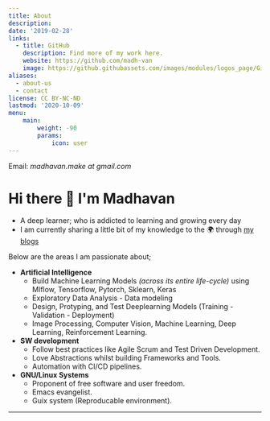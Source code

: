 ```yaml
---
title: About
description: 
date: '2019-02-28'
links:
  - title: GitHub
    description: Find more of my work here.
    website: https://github.com/madh-van
    image: https://github.githubassets.com/images/modules/logos_page/GitHub-Mark.png
aliases:
  - about-us
  - contact
license: CC BY-NC-ND
lastmod: '2020-10-09'
menu:
    main: 
        weight: -90
        params:
            icon: user
---
```


Email: _madhavan.make at gmail.com_

# Hi there :wave: I'm Madhavan  

  - A deep learner; who is addicted to learning and growing every day
  - I am currently sharing a little bit of my knowledge to the :earth_africa: through [my blogs](https://madh-van.github.io/)

 Below are the areas I am passionate about;

  - **Artificial Intelligence**
    - Build Machine Learning Models *(across its entire life-cycle)*
      using Mlflow, Tensorflow, Pytorch, Sklearn, Keras
    - Exploratory Data Analysis - Data modeling
	- Design, Protyping, and Test Deeplearning Models (Training -
      Validation - Deployment)
    - Image Processing, Computer Vision, Machine Learning, Deep
      Learning, Reinforcement Learning.
  - **SW development**
    - Follow best practices like Agile Scrum and Test Driven Development.
    - Love Abstractions whilst building Frameworks and Tools.
    - Automation with CI/CD pipelines.
  - **GNU/Linux Systems**
    - Proponent of free software and user freedom. 
    - Emacs evangelist.
    - Guix system (Reproducable environment).
---
